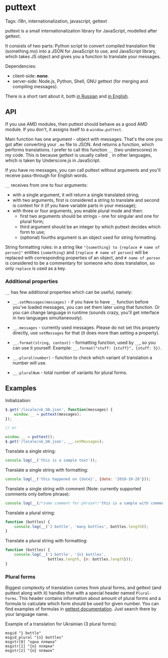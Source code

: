 # puttext

Tags: i18n, internationalization, javascript, gettext

puttext is a small internationalization library for JavaScript, modelled after
gettext.

It consists of two parts: Python script to convert compiled translation file
(something.mo) into a JSON for JavaScript to use, and JavaScript library, which
takes JS object and gives you a function to translate your messages.

Dependencies:

- client-side: **none**.
- server-side: Node.js, Python, Shell, GNU gettext (for merging and compiling
  messages).

There is a short rant about it, both
[in Russian](http://solovyov.net/blog/2013/i18n/) and
[in English](http://solovyov.net/en/2013/i18n/).

## API

If you use AMD modules, then puttext should behave as a good AMD module. If you
don't, it assigns itself to a `window.puttext`.

Main function has one argument - object with messages. That's the one you got
after converting your `.mo` file to JSON. And returns a function, which performs
translations. I prefer to call this function `__` (two underscores) in my
code. This is because gettext is usually called `_` in other languages, which is
taken by Underscore.js in JavaScript.

If you have no messages, you can call puttext without arguments and you'll
receive pass-through for English words.

`__` receives from one to four arguments:

- with a single argument, it will return a single translated string;
- with two arguments, first is considered a string to translate and second is
  context for it (if you have variable parts in your message);
- with three or four arguments, you enable plural mode and then:
  - first two arguments should be strings - one for singular and one for plural
    form;
  - third argument should be an integer by which puttext decides which form to
    use;
  - (optional) fourths argument is an object used for string formatting.

String formatting rules: in a string like `"{something} to {replace # name of
person}"` entities `{something}` and `{replace # name of person}` will be
replaced with corresponding properties of an object, and `# name of person` is
considered to be a commentary for someone who does translation, so only
`replace` is used as a key.

### Additional properties

`__` has few additional properties which can be useful, namely:

- `__.setMessages(messages)` - if you have to have `__` function before you've
  loaded messages, you can set them later using that function. Or you can change
  language in runtime (sounds crazy, you'll get interface in two languages
  simultaneously).

- `__.messages` - currently used messages. Please do not set this property
  directly, use `setMessages` for that (it does more than setting a property).

- `__.format(string, context)` - formatting function, used by `__`, so you can
  use it yourself. Example: `__.format("stuff: {stuff}", {stuff: 5})`.

- `__.plural(number)` - function to check which variant of translation a number
  will use.

- `__.pluralNum` - total number of variants for plural forms.

## Examples

Initialization:

```javascript
$.get('/locale/uk_UA.json', function(messages) {
    window.__ = puttext(messages);
});

// or

window.__ = puttext();
$.get('/locale/uk_UA.json', __.setMessages);
```

Translate a single string:

```javascript
console.log(__('this is a sample text'));
```

Translate a single string with formatting:

```javascript
console.log(__('this happened on {date}', {date: '2010-10-20'}));
```

Translate a single string with comment (Note: currently supported comments only before phrase):

```javascript
console.log(__(/*some comment for phrase*/'this is a sample with comment'));
```

Translate a plural string:

```javascript
function (bottles) {
    console.log(__('1 bottle', 'many bottles', bottles.length));
}
```

Translate a plural string with formatting:

```javascript
function (bottles) {
    console.log(__('1 bottle', '{n} bottles',
                   bottles.length, {n: bottles.length}));
}
```

### Plural forms

Biggest complexity of translation comes from plural forms, and gettext (and
puttext along with it) handles that with a special header named
`Plural-Forms`. This header contains information about amount of plural forms
and a formula to calculate which form should be used for given number. You can
find examples of formulas in
[gettext documentation](http://www.gnu.org/software/gettext/manual/html_node/Plural-forms.html).
Just search there by your language name.

Example of a translation for Ukrainian (3 plural forms):

```
msgid "1 bottle"
msgid_plural "{n} bottles"
msgstr[0] "одна пляшка"
msgstr[1] "{n} пляшки"
msgstr[2] "{n} пляшок"
```
